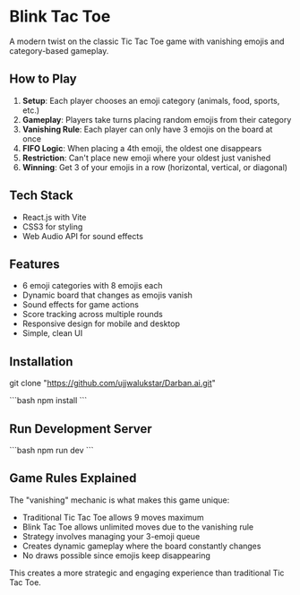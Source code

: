 # Blink Tac Toe

A modern twist on the classic Tic Tac Toe game with vanishing emojis and category-based gameplay.

## How to Play

1. **Setup**: Each player chooses an emoji category (animals, food, sports, etc.)
2. **Gameplay**: Players take turns placing random emojis from their category
3. **Vanishing Rule**: Each player can only have 3 emojis on the board at once
4. **FIFO Logic**: When placing a 4th emoji, the oldest one disappears
5. **Restriction**: Can't place new emoji where your oldest just vanished
6. **Winning**: Get 3 of your emojis in a row (horizontal, vertical, or diagonal)

## Tech Stack

- React.js with Vite
- CSS3 for styling
- Web Audio API for sound effects

## Features

- 6 emoji categories with 8 emojis each
- Dynamic board that changes as emojis vanish
- Sound effects for game actions
- Score tracking across multiple rounds
- Responsive design for mobile and desktop
- Simple, clean UI

## Installation

git clone "https://github.com/ujjwalukstar/Darban.ai.git"

\`\`\`bash
npm install
\`\`\`

## Run Development Server

\`\`\`bash
npm run dev
\`\`\`

## Game Rules Explained

The "vanishing" mechanic is what makes this game unique:

- Traditional Tic Tac Toe allows 9 moves maximum
- Blink Tac Toe allows unlimited moves due to the vanishing rule
- Strategy involves managing your 3-emoji queue
- Creates dynamic gameplay where the board constantly changes
- No draws possible since emojis keep disappearing

This creates a more strategic and engaging experience than traditional Tic Tac Toe.
